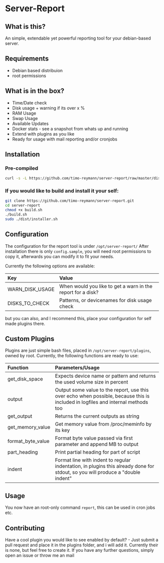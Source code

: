 Server-Report
===

## What is this?
An simple, extendable yet powerful reporting tool for your debian-based server.

## Requirements
- Debian based distribuion
- root permissions

## What is in the box?
- Time/Date check 
- Disk usage + warning if its over x %
- RAM Usage 
- Swap Usage
- Available Updates 
- Docker stats - see a snapshot from whats up and running
- Extend with plugins as you like
- Ready for usage with mail reporting and/or cronjobs 

## Installation
### Pre-compiled
```bash
curl -s -L https://github.com/timo-reymann/server-report/raw/master/dist/installer.sh > install.sh && chmod +x install.sh && sudo ./install.sh && rm install.sh
```

### If you would like to build and install it your self:
```bash
git clone https://github.com/timo-reymann/server-report.git
cd server-report
chmod +x build.sh
./build.sh
sudo ./dist/installer.sh
```

## Configuration
The configuration for the report tool is under `/opt/server-report/`
After installation there is only `config.sample`, you will need root permissions to copy it, afterwards you can modify it to fit your needs.

Currently the following options are available:

| Key | Value |
| :----  | :---- |
| WARN_DISK_USAGE     | When would you like to get a warn in the report for a disk?     |
| DISKS_TO_CHECK     | Patterns, or devicenames for disk usage check     |

but you can also, and I recommend this, place your configuration for self made plugins there.

## Custom Plugins
Plugins are just simple bash files, placed in `/opt/server-report/plugins`, owned by root.
Currently, the following functions are ready to use:

| Function           |  Parameters/Usage                                                                                                                 |
| :----------------- | :-------------------------------------------------------------------------------------------------------------------------------- |
| get_disk_space     |  Expects device name or pattern and returns the used volume size in percent                                                       |
| output             |  Output some value to the report, use this over echo when possible, because this is included in logfiles and internal methods too |
| get_output         |  Returns the current outputs as string                                                                                            |
| get_memory_value   |  Get memory value from /proc/meminfo by its key                                                                                   |
| format_byte_value  |  Format byte value passed via first parameter and append MB to output                                                             |
| part_heading       |  Print partial heading for part of script                                                                                         |
| indent             |  Format line with indent to regular indentation, in plugins this already done for stdout, so you will produce a "double indent"   |

## Usage
You now have an root-only command `report`, this can be used in cron jobs etc.

## Contributing
Have a cool plugin you would like to see enabled by default? - Just submit a pull request and place it in the plugins folder, and i will add it. Currently their is none, but feel free to create it. If you have any further questions, simply open an issue or throw me an mail
